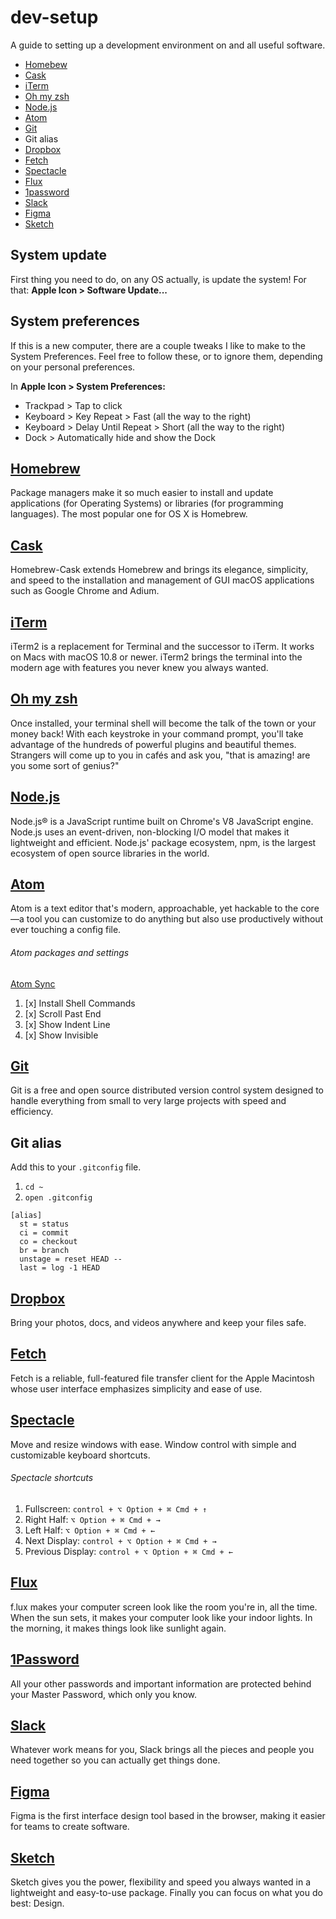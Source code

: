 # dev-setup
A guide to setting up a development environment on and all useful software.
- [Homebew](https://brew.sh/)
- [Cask](https://caskroom.github.io/)
- [iTerm](https://www.iterm2.com/)
- [Oh my zsh](http://ohmyz.sh/)
- [Node.js](https://nodejs.org/en/)
- [Atom](https://atom.io/)
- [Git](https://git-scm.com/)
- Git alias
- [Dropbox](https://www.dropbox.com/downloading)
- [Fetch](https://fetchsoftworks.com/)
- [Spectacle](https://www.spectacleapp.com/)
- [Flux](https://justgetflux.com/)
- [1password](https://1password.com/)
- [Slack](https://slack.com/)
- [Figma](https://www.figma.com/)
- [Sketch](https://www.sketchapp.com/)

System update
-
First thing you need to do, on any OS actually, is update the system! For that: **Apple Icon > Software Update...**

System preferences
-
If this is a new computer, there are a couple tweaks I like to make to the System Preferences. Feel free to follow these, or to ignore them, depending on your personal preferences.

In **Apple Icon > System Preferences:**

* Trackpad > Tap to click
* Keyboard > Key Repeat > Fast (all the way to the right)
* Keyboard > Delay Until Repeat > Short (all the way to the right)
* Dock > Automatically hide and show the Dock

[Homebrew](https://brew.sh/)
-
Package managers make it so much easier to install and update applications (for Operating Systems) or libraries (for programming languages). The most popular one for OS X is Homebrew.

[Cask](https://caskroom.github.io/)
-
Homebrew-Cask extends Homebrew and brings its elegance, simplicity, and speed to the installation and management of GUI macOS applications such as Google Chrome and Adium.

[iTerm](https://www.iterm2.com/)
-
iTerm2 is a replacement for Terminal and the successor to iTerm. It works on Macs with macOS 10.8 or newer. iTerm2 brings the terminal into the modern age with features you never knew you always wanted.

[Oh my zsh](http://ohmyz.sh/)
-
Once installed, your terminal shell will become the talk of the town or your money back! With each keystroke in your command prompt, you'll take advantage of the hundreds of powerful plugins and beautiful themes. Strangers will come up to you in cafés and ask you, "that is amazing! are you some sort of genius?"

[Node.js](https://nodejs.org/en/)
-
Node.js® is a JavaScript runtime built on Chrome's V8 JavaScript engine. Node.js uses an event-driven, non-blocking I/O model that makes it lightweight and efficient. Node.js' package ecosystem, npm, is the largest ecosystem of open source libraries in the world.

[Atom](https://atom.io/)
-
Atom is a text editor that's modern, approachable, yet hackable to the core—a tool you can customize to do anything but also use productively without ever touching a config file.
###### Atom packages and settings
[Atom Sync](https://atom.io/packages/atom-sync)
1. [x] Install Shell Commands
2. [x] Scroll Past End
3. [x] Show Indent Line
4. [x] Show Invisible

[Git](https://git-scm.com/)
-
Git is a free and open source distributed version control system designed to handle everything from small to very large projects with speed and efficiency.

Git alias
-
Add this to your `.gitconfig` file. 
1. `cd ~`
2. `open .gitconfig`
```
[alias]
  st = status
  ci = commit
  co = checkout
  br = branch
  unstage = reset HEAD --
  last = log -1 HEAD
```
[Dropbox](https://www.dropbox.com/downloading)
-
Bring your photos, docs, and videos anywhere and keep your files safe.

[Fetch](https://fetchsoftworks.com/)
-
Fetch is a reliable, full-featured file transfer client for the Apple Macintosh whose user interface emphasizes simplicity and ease of use.

[Spectacle](https://www.spectacleapp.com/)
-
Move and resize windows with ease. Window control with simple and customizable keyboard shortcuts.
###### Spectacle shortcuts
1. Fullscreen: `control + ⌥ Option + ⌘ Cmd + ↑` 
2. Right Half: `⌥ Option + ⌘ Cmd + →` 
3. Left Half: `⌥ Option + ⌘ Cmd + ←`
4. Next Display: `control + ⌥ Option + ⌘ Cmd + →`
5. Previous Display: `control + ⌥ Option + ⌘ Cmd + ←`

[Flux](https://justgetflux.com/)
-
f.lux makes your computer screen look like the room you're in, all the time. When the sun sets, it makes your computer look like your indoor lights. In the morning, it makes things look like sunlight again.

[1Password](https://1password.com/)
-
All your other passwords and important information are protected behind your Master Password, which only you know.

[Slack](https://slack.com/)
-
Whatever work means for you, Slack brings all the pieces and people you need together so you can actually get things done.

[Figma](https://www.figma.com/)
-
Figma is the first interface design tool based in the browser, making it easier for teams to create software.

[Sketch](https://www.sketchapp.com/)
-
Sketch gives you the power, flexibility and speed you always wanted in a lightweight and easy-to-use package. Finally you can focus on what you do best: Design.

